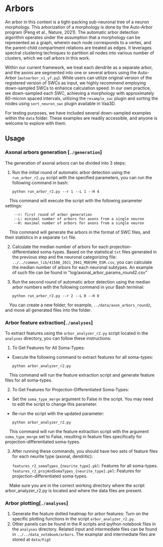# Arbors
An arbor in this context is a tight-packing sub-neuronal tree of a neuron morphology. This arborization of a morphology is done by the Auto-Arbor program (Peng et al., Nature, 2021). The automatic arbor detection algorithm operates under the assumption that a morphology can be represented as a graph, wherein each node corresponds to a vertex, and the parent-child compartment relations are treated as edges. It leverages spectral clustering techniques to partition all nodes into various number of clusters, which we call arbors in this work.

Within our current framework, we treat each dendrite as a separate arbor, and the axons are segmented into one or several arbors using the Auto-Arbor (`autoarbor_v1_yf.py`). While users can utilize original version of the registered version of SWCs as input, we highly recommend employing down-sampled SWCs to enhance calculation speed. In our own practice, we down-sampled each SWC, achieving a morphology with approximately 80-micron spaced intervals, utilizing the `resample_swc` plugin and sorting the nodes using `sort_neuron_swc` plugin available in Vaa3D. 

For testing purposes, we have included several down-sampled examples within the `data` folder. These examples are readily accessible, and anyone is welcome to explore with them.


## Usage
### Axonal arbors generation [`./generation`]
The generation of axonal arbors can be divided into 3 steps:
1. Run the initial round of automatic arbor detection using the `run_arbor_r2.py` script with the specified parameters, you can run the following command in bash: 

    `python run_arbor_r2.py --r 1 --L 1 --H 4`
   
&emsp;This command will execute the script with the following parameter settings:
```
    --r: first round of arbor generation
    --L: minimal number of arbors for axons from a single neuron
    --H: maximal number of arbors for axons from a single neuron
``` 
&emsp;This command will generate the arbors in the format of SWC files, and their statistics in a separate `txt` file.

2. Calculate the median number of arbors for each projection-differentiated soma-types. Based on the statistical `txt` files generated in the previous step and the neuronal categorizing file: `../../common_lib/41586_2021_3941_MOESM4_ESM.csv`, you can calculate the median number of arbors for each neuronal subtypes. An example of such file can be found in "log/axonal_arbor_params_round2.csv"

3. Run the second round of automatic arbor detection using the median arbor numbers with the following command in your Bash terminal:

    `python run_arbor_r2.py --r 2 --L 0 --H 0`

&emsp;You can create a new folder, for example, `../data/axon_arbors_round2`, and move all generated files into the folder. 
    

### Arbor feature extraction[`./analyses`]
To extract features using the `arbor_analyzer_r2.py` script located in the `analyses` directory, you can follow these instructions:

1. To Get Features for All Soma-Types:
- Execute the following command to extract features for all soma-types:

  `python arbor_analyzer_r2.py`
  
&emsp;This command will run the feature extraction script and generate feature files for all soma-types.

2. To Get Features for Projection-Differentiated Soma-Types:

- Set the `soma_type_merge` argument to False in the script. You may need to edit the script to change this parameter.
- Re-run the script with the updated parameter:

  `python arbor_analyzer_r2.py`

&emsp;This command will run the feature extraction script with the argument `soma_type_merge` set to False, resulting in feature files specifically for projection-differentiated soma-types.

3. After running these commands, you should have two sets of feature files for each neurite type (axonal, dendritic):

   `features_r2_somaTypes_{neurite_type}.pkl`: Features for all soma-types.
   `features_r2_projAndSomaTypes_{neurite_type}.pkl`: Features for projection-differentiated soma-types.

&emsp;Make sure you are in the correct working directory where the script arbor_analyzer_r2.py is located and where the data files are present.


### Arbor plotting[`./analyses`]
1. Generate the feature dotted heatmap for arbor features: Turn on the specific plotting functions in the script `arbor_analyzer_r2.py`. 
2. Other panels can be found in the R scripts and ipython notebook files in the `analyses` directory. Related input and intermediate files can be found in `../../data_notebook/arbors`. The examplar and intermediate files are stored at `data/Fig5`
